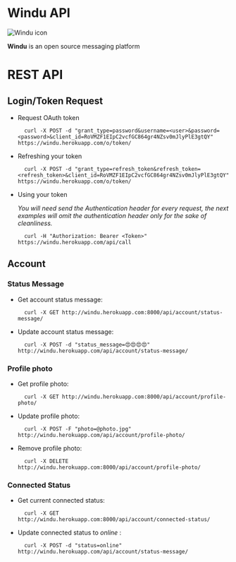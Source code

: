 # Windu API

![Windu icon](https://avatars3.githubusercontent.com/u/12955363?v=3&s=200)



**Windu** is an open source messaging platform 

REST API
========
## Login/Token Request
* Request OAuth token

		curl -X POST -d "grant_type=password&username=<user>&password=<password>&client_id=RoVMZF1EIpC2vcfGC864gr4NZsv0mJlyPlE3gtQY" https://windu.herokuapp.com/o/token/
		
* Refreshing your token

		curl -X POST -d "grant_type=refresh_token&refresh_token=<refresh_token>&client_id=RoVMZF1EIpC2vcfGC864gr4NZsv0mJlyPlE3gtQY" https://windu.herokuapp.com/o/token/

		
* Using your token

	*You will need send the Authentication header for every request, the next examples will omit the authentication header only for the sake of cleanliness.*
		
		curl -H "Authorization: Bearer <Token>" https://windu.herokuapp.com/api/call
		


## Account 

### Status Message

* Get account status message:

		curl -X GET http://windu.herokuapp.com:8000/api/account/status-message/
		
* Update account status message:

		curl -X POST -d "status_message=😍😍😍😍" http://windu.herokuapp.com/api/account/status-message/

### Profile photo

* Get profile photo:

		curl -X GET http://windu.herokuapp.com:8000/api/account/profile-photo/
		
* Update profile photo:

		curl -X POST -F "photo=@photo.jpg" http://windu.herokuapp.com/api/account/profile-photo/
		
* Remove profile photo:

		curl -X DELETE http://windu.herokuapp.com:8000/api/account/profile-photo/
		
### Connected Status

* Get current connected status:

		curl -X GET http://windu.herokuapp.com:8000/api/account/connected-status/
		
* Update connected status to *online* :

		curl -X POST -d "status=online" http://windu.herokuapp.com/api/account/status-message/
		

		
		
